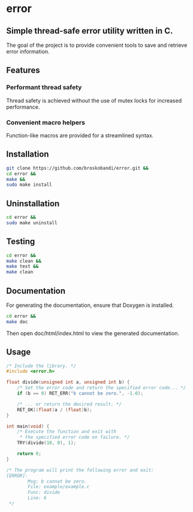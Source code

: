 # error
## Simple thread-safe error utility written in C.
The goal of the project is to provide convenient tools to save and retrieve 
error information.
## Features
### Performant thread safety
Thread safety is achieved without the use of mutex locks for increased 
performance.
### Convenient macro helpers
Function-like macros are provided for a streamlined syntax.
## Installation
```bash
git clone https://github.com/broskobandi/error.git &&
cd error &&
make &&
sudo make install
```
## Uninstallation
```bash
cd error &&
sudo make uninstall
```
## Testing
```bash
cd error &&
make clean &&
make test &&
make clean
```
## Documentation
For generating the documentation, ensure that Doxygen is installed.
```bash
cd error &&
make doc
```
Then open doc/html/index.html to view the generated documentation.
## Usage
```c
/* Include the library. */
#include <error.h>

float divide(unsigned int a, unsigned int b) {
	/* Set the error code and return the specified error code... */
	if (b == 0) RET_ERR("b cannot be zero.", -1.0);

	/* ... or return the desired result. */
	RET_OK((float)a / (float)b);
}

int main(void) {
	/* Execute the function and exit with
	 * the specified error code on failure. */
	TRY(divide(10, 0), 1);

	return 0;
}

/* The program will print the following error and exit:
[ERROR]:
        Msg: b cannot be zero.
        File: example/example.c
        Func: divide
        Line: 6
 */
```
